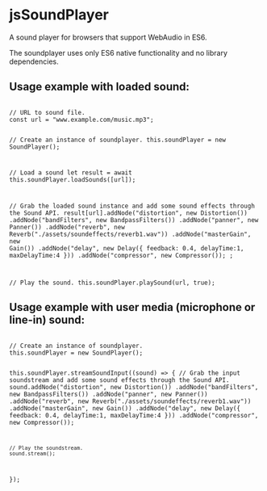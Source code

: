 # jsSoundPlayer
A sound player for browsers that support WebAudio in ES6.

The soundplayer uses only ES6 native functionality and no library dependencies.

<h2>Usage example with loaded sound:</h2>
<code>
// URL to sound file.
const url = "www.example.com/music.mp3";

// Create an instance of soundplayer.
this.soundPlayer = new SoundPlayer();

// Load a sound
let result = await this.soundPlayer.loadSounds([url]); 
		
// Grab the loaded sound instance and add some sound effects through the Sound API.
result[url].addNode("distortion", new Distortion())
	.addNode("bandFilters", new BandpassFilters())
	.addNode("panner", new Panner())
	.addNode("reverb", new Reverb("./assets/soundeffects/reverb1.wav"))
	.addNode("masterGain", new Gain())
	.addNode("delay", new Delay({ feedback: 0.4, delayTime:1, maxDelayTime:4 }))
	.addNode("compressor", new Compressor());	;		

// Play the sound.
this.soundPlayer.playSound(url, true);
</code>

<h2>Usage example with user media (microphone or line-in) sound:</h2>
<code>
// Create an instance of soundplayer.
this.soundPlayer = new SoundPlayer();

this.soundPlayer.streamSoundInput((sound) => {
	// Grab the input soundstream and add some sound effects through the Sound API.
	sound.addNode("distortion", new Distortion())
		.addNode("bandFilters", new BandpassFilters())
		.addNode("panner", new Panner())
		.addNode("reverb", new Reverb("./assets/soundeffects/reverb1.wav"))
		.addNode("masterGain", new Gain())
		.addNode("delay", new Delay({ feedback: 0.4, delayTime:1, maxDelayTime:4 }))
		.addNode("compressor", new Compressor());	

	// Play the soundstream.
	sound.stream();
});		
</code>